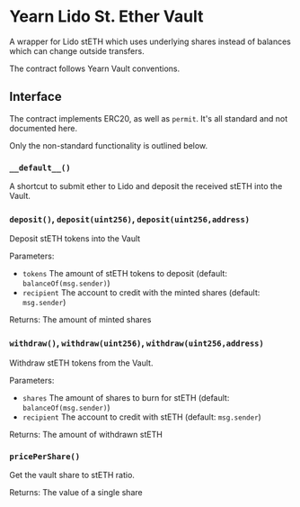 # Yearn Lido St. Ether Vault

A wrapper for Lido stETH which uses underlying shares instead of balances which can change outside transfers.

The contract follows Yearn Vault conventions.

## Interface

The contract implements ERC20, as well as `permit`. It's all standard and not documented here.

Only the non-standard functionality is outlined below.

### `__default__()`
A shortcut to submit ether to Lido and deposit the received stETH into the Vault.

### `deposit()`, `deposit(uint256)`, `deposit(uint256,address)`
Deposit stETH tokens into the Vault

Parameters:
- `tokens` The amount of stETH tokens to deposit (default: `balanceOf(msg.sender)`)
- `recipient` The account to credit with the minted shares (default: `msg.sender`)

Returns: The amount of minted shares

### `withdraw()`, `withdraw(uint256)`, `withdraw(uint256,address)`
Withdraw stETH tokens from the Vault.

Parameters:
- `shares` The amount of shares to burn for stETH (default: `balanceOf(msg.sender)`)
- `recipient` The account to credit with stETH (default: `msg.sender`)

Returns: The amount of withdrawn stETH

### `pricePerShare()`
Get the vault share to stETH ratio.

Returns: The value of a single share

